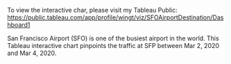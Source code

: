 To view the interactive char, please visit my Tableau Public: https://public.tableau.com/app/profile/wingt/viz/SFOAirportDestination/Dashboard1

San Francisco Airport (SFO) is one of the busiest airport in the world. This Tableau interactive chart pinpoints the traffic at SFP between Mar 2, 2020 and Mar 4, 2020.
